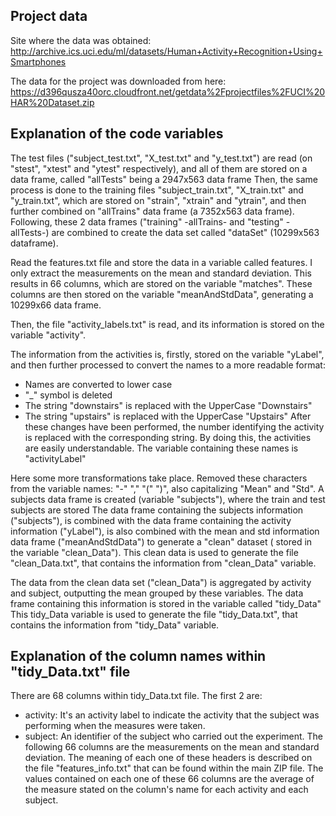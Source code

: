 
Project data
-------------------
Site where the data was obtained:
http://archive.ics.uci.edu/ml/datasets/Human+Activity+Recognition+Using+Smartphones

The data for the project was downloaded from here:
https://d396qusza40orc.cloudfront.net/getdata%2Fprojectfiles%2FUCI%20HAR%20Dataset.zip

Explanation of the code variables
-------------------
The test files ("subject_test.txt", "X_test.txt" and "y_test.txt") are read (on "stest", "xtest" and "ytest" respectively), and all of them are stored on a data frame, called "allTests" being a 2947x563 data frame
Then, the same process is done to the training files "subject_train.txt", "X_train.txt" and "y_train.txt", which are stored on "strain", "xtrain" and "ytrain", and then further combined on "allTrains" data frame (a 7352x563 data frame).
Following, these 2 data frames ("training" -allTrains- and "testing" -allTests-) are combined to create the data set called "dataSet" (10299x563 dataframe).

Read the features.txt file and store the data in a variable called features. I only extract the measurements on the mean and standard deviation. This results in 66 columns, which are stored on the variable "matches".
These columns are then stored on the variable "meanAndStdData", generating a 10299x66 data frame.

Then, the file "activity_labels.txt" is read, and its information is stored on the variable "activity".

The information from the activities is, firstly, stored on the variable "yLabel", and then further processed to convert the names to a more readable format:
- Names are converted to lower case
- "_" symbol is deleted
- The string "downstairs" is replaced with the UpperCase "Downstairs"
- The string "upstairs" is replaced with the UpperCase "Upstairs"
After these changes have been performed, the number identifying the activity is replaced with the corresponding string.
By doing this, the activities are easily understandable. The variable containing these names is "activityLabel"

Here some more transformations take place. Removed these characters from the variable names: "-" "," "(" ")", also capitalizing "Mean" and "Std".
A subjects data frame is created (variable "subjects"), where the train and test subjects are stored
The data frame containing the subjects information ("subjects"), is combined with the data frame containing the activity information ("yLabel"), is also combined with the mean and std information data frame ("meanAndStdData") to generate a "clean" dataset ( stored in the variable "clean_Data").
This clean data is used to generate the file "clean_Data.txt", that contains the information from "clean_Data" variable. 

The data from the clean data set ("clean_Data") is aggregated by activity and subject, outputting the mean grouped by these variables. The data frame containing this information is stored in the variable called "tidy_Data"
This tidy_Data variable is used to generate the file "tidy_Data.txt", that contains the information from "tidy_Data" variable. 

Explanation of the column names within "tidy_Data.txt" file
-------------------
There are 68 columns within tidy_Data.txt file. The first 2 are:
- activity: It's an activity label to indicate the activity that the subject was performing when the measures were taken.
- subject: An identifier of the subject who carried out the experiment.
The following 66 columns are the measurements on the mean and standard deviation. The meaning of each one of these headers is described on the file "features_info.txt" that can be found within the main ZIP file.
The values contained on each one of these 66 columns are the average of the measure stated on the column's name for each activity and each subject.
